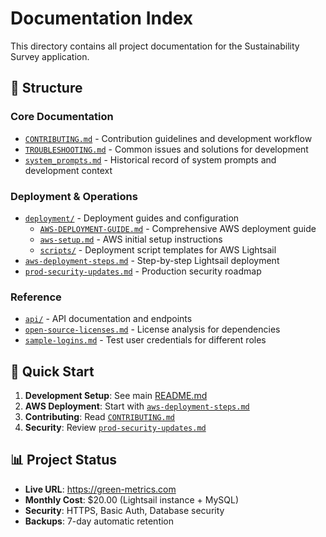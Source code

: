 # Documentation Index

This directory contains all project documentation for the Sustainability Survey application.

## 📁 Structure

### Core Documentation
- [`CONTRIBUTING.md`](./CONTRIBUTING.md) - Contribution guidelines and development workflow
- [`TROUBLESHOOTING.md`](./TROUBLESHOOTING.md) - Common issues and solutions for development
- [`system_prompts.md`](./system_prompts.md) - Historical record of system prompts and development context

### Deployment & Operations
- [`deployment/`](./deployment/) - Deployment guides and configuration
  - [`AWS-DEPLOYMENT-GUIDE.md`](./deployment/AWS-DEPLOYMENT-GUIDE.md) - Comprehensive AWS deployment guide
  - [`aws-setup.md`](./deployment/aws-setup.md) - AWS initial setup instructions
  - [`scripts/`](./deployment/scripts/) - Deployment script templates for AWS Lightsail
- [`aws-deployment-steps.md`](./aws-deployment-steps.md) - Step-by-step Lightsail deployment
- [`prod-security-updates.md`](./prod-security-updates.md) - Production security roadmap

### Reference
- [`api/`](./api/) - API documentation and endpoints
- [`open-source-licenses.md`](./open-source-licenses.md) - License analysis for dependencies
- [`sample-logins.md`](./sample-logins.md) - Test user credentials for different roles

## 🚀 Quick Start

1. **Development Setup**: See main [README.md](../README.md)
2. **AWS Deployment**: Start with [`aws-deployment-steps.md`](./aws-deployment-steps.md)
3. **Contributing**: Read [`CONTRIBUTING.md`](./CONTRIBUTING.md)
4. **Security**: Review [`prod-security-updates.md`](./prod-security-updates.md)

## 📊 Project Status

- **Live URL**: https://green-metrics.com
- **Monthly Cost**: $20.00 (Lightsail instance + MySQL)
- **Security**: HTTPS, Basic Auth, Database security
- **Backups**: 7-day automatic retention